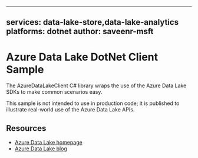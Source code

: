 
---
services: data-lake-store,data-lake-analytics
platforms: dotnet
author: saveenr-msft
---

# Azure Data Lake DotNet Client Sample

The AzureDataLakeClient C# library wraps the use of the Azure Data Lake SDKs to make common scenarios easy. 

This sample is not intended to use in production code; it is published to illustrate real-world use of the Azure Data Lake APIs. 

## Resources

* [Azure Data Lake homepage](http://azure.github.io/AzureDataLake/)
* [Azure Data Lake blog](http://aka.ms/adlblog)

